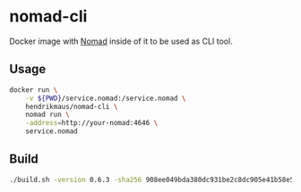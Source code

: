 # nomad-cli
Docker image with [Nomad](https://github.com/hashicorp/nomad) inside of it to be used as CLI tool.

## Usage

```bash
docker run \
    -v ${PWD}/service.nomad:/service.nomad \
    hendrikmaus/nomad-cli \
    nomad run \
    -address=http://your-nomad:4646 \
    service.nomad
```

## Build

```bash
./build.sh -version 0.6.3 -sha256 908ee049bda380dc931be2c8dc905e41b58e59f68715dce896d69417381b1f4e
```
